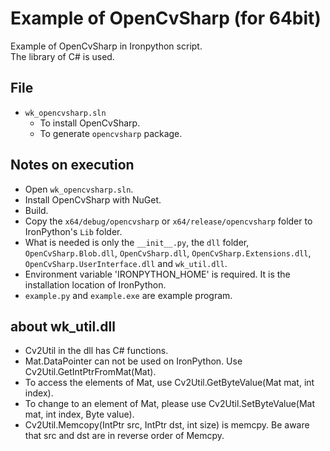 # Example of OpenCvSharp (for 64bit)

Example of OpenCvSharp in Ironpython script.  
The library of C# is used.

## File

* `wk_opencvsharp.sln`
  * To install OpenCvSharp.
  * To generate `opencvsharp` package.

## Notes on execution

* Open `wk_opencvsharp.sln`.
* Install OpenCvSharp with NuGet.
* Build.
* Copy the `x64/debug/opencvsharp` or `x64/release/opencvsharp` folder to IronPython's `Lib` folder.
* What is needed is only the `__init__.py`, the `dll` folder, `OpenCvSharp.Blob.dll`, `OpenCvSharp.dll`, `OpenCvSharp.Extensions.dll`, `OpenCvSharp.UserInterface.dll` and `wk_util.dll`.
* Environment variable 'IRONPYTHON_HOME' is required. It is the installation location of IronPython.
* `example.py` and `example.exe` are example program.

## about wk_util.dll
* Cv2Util in the dll has C# functions.
* Mat.DataPointer can not be used on IronPython. Use Cv2Util.GetIntPtrFromMat(Mat).
* To access the elements of Mat, use Cv2Util.GetByteValue(Mat mat, int index).
* To change to an element of Mat, please use Cv2Util.SetByteValue(Mat mat, int index, Byte value).
* Cv2Util.Memcopy(IntPtr src, IntPtr dst, int size) is memcpy. Be aware that src and dst are in reverse order of Memcpy.